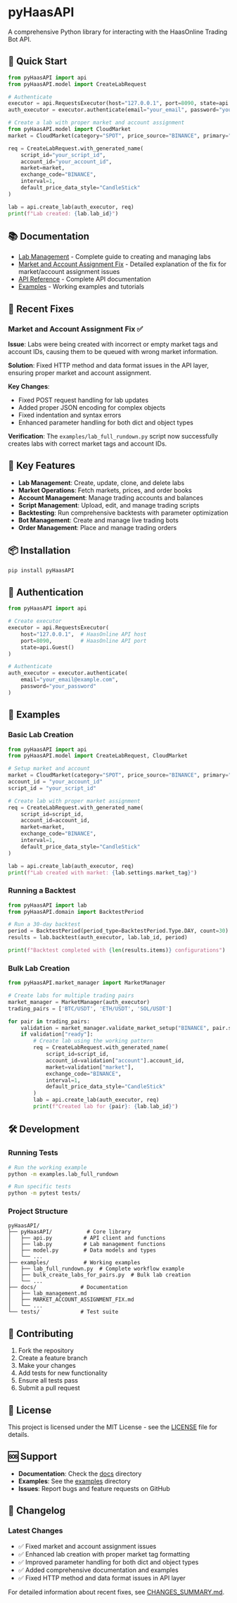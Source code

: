 # pyHaasAPI

A comprehensive Python library for interacting with the HaasOnline Trading Bot API.

## 🚀 Quick Start

```python
from pyHaasAPI import api
from pyHaasAPI.model import CreateLabRequest

# Authenticate
executor = api.RequestsExecutor(host="127.0.0.1", port=8090, state=api.Guest())
auth_executor = executor.authenticate(email="your_email", password="your_password")

# Create a lab with proper market and account assignment
from pyHaasAPI.model import CloudMarket
market = CloudMarket(category="SPOT", price_source="BINANCE", primary="BTC", secondary="USDT")

req = CreateLabRequest.with_generated_name(
    script_id="your_script_id",
    account_id="your_account_id", 
    market=market,
    exchange_code="BINANCE",
    interval=1,
    default_price_data_style="CandleStick"
)

lab = api.create_lab(auth_executor, req)
print(f"Lab created: {lab.lab_id}")
```

## 📚 Documentation

- [Lab Management](./docs/lab_management.md) - Complete guide to creating and managing labs
- [Market and Account Assignment Fix](./docs/MARKET_ACCOUNT_ASSIGNMENT_FIX.md) - Detailed explanation of the fix for market/account assignment issues
- [API Reference](./docs/api_reference.md) - Complete API documentation
- [Examples](./examples/) - Working examples and tutorials

## 🔧 Recent Fixes

### Market and Account Assignment Fix ✅

**Issue**: Labs were being created with incorrect or empty market tags and account IDs, causing them to be queued with wrong market information.

**Solution**: Fixed HTTP method and data format issues in the API layer, ensuring proper market and account assignment.

**Key Changes**:
- Fixed POST request handling for lab updates
- Added proper JSON encoding for complex objects
- Fixed indentation and syntax errors
- Enhanced parameter handling for both dict and object types

**Verification**: The `examples/lab_full_rundown.py` script now successfully creates labs with correct market tags and account IDs.

## 🎯 Key Features

- **Lab Management**: Create, update, clone, and delete labs
- **Market Operations**: Fetch markets, prices, and order books
- **Account Management**: Manage trading accounts and balances
- **Script Management**: Upload, edit, and manage trading scripts
- **Backtesting**: Run comprehensive backtests with parameter optimization
- **Bot Management**: Create and manage live trading bots
- **Order Management**: Place and manage trading orders

## 📦 Installation

```bash
pip install pyHaasAPI
```

## 🔑 Authentication

```python
from pyHaasAPI import api

# Create executor
executor = api.RequestsExecutor(
    host="127.0.0.1",  # HaasOnline API host
    port=8090,         # HaasOnline API port
    state=api.Guest()
)

# Authenticate
auth_executor = executor.authenticate(
    email="your_email@example.com",
    password="your_password"
)
```

## 🧪 Examples

### Basic Lab Creation

```python
from pyHaasAPI import api
from pyHaasAPI.model import CreateLabRequest, CloudMarket

# Setup market and account
market = CloudMarket(category="SPOT", price_source="BINANCE", primary="BTC", secondary="USDT")
account_id = "your_account_id"
script_id = "your_script_id"

# Create lab with proper market assignment
req = CreateLabRequest.with_generated_name(
    script_id=script_id,
    account_id=account_id,
    market=market,
    exchange_code="BINANCE",
    interval=1,
    default_price_data_style="CandleStick"
)

lab = api.create_lab(auth_executor, req)
print(f"Lab created with market: {lab.settings.market_tag}")
```

### Running a Backtest

```python
from pyHaasAPI import lab
from pyHaasAPI.domain import BacktestPeriod

# Run a 30-day backtest
period = BacktestPeriod(period_type=BacktestPeriod.Type.DAY, count=30)
results = lab.backtest(auth_executor, lab.lab_id, period)

print(f"Backtest completed with {len(results.items)} configurations")
```

### Bulk Lab Creation

```python
from pyHaasAPI.market_manager import MarketManager

# Create labs for multiple trading pairs
market_manager = MarketManager(auth_executor)
trading_pairs = ['BTC/USDT', 'ETH/USDT', 'SOL/USDT']

for pair in trading_pairs:
    validation = market_manager.validate_market_setup("BINANCE", pair.split('/')[0], pair.split('/')[1])
    if validation["ready"]:
        # Create lab using the working pattern
        req = CreateLabRequest.with_generated_name(
            script_id=script_id,
            account_id=validation["account"].account_id,
            market=validation["market"],
            exchange_code="BINANCE",
            interval=1,
            default_price_data_style="CandleStick"
        )
        lab = api.create_lab(auth_executor, req)
        print(f"Created lab for {pair}: {lab.lab_id}")
```

## 🛠️ Development

### Running Tests

```bash
# Run the working example
python -m examples.lab_full_rundown

# Run specific tests
python -m pytest tests/
```

### Project Structure

```
pyHaasAPI/
├── pyHaasAPI/           # Core library
│   ├── api.py          # API client and functions
│   ├── lab.py          # Lab management functions
│   ├── model.py        # Data models and types
│   └── ...
├── examples/           # Working examples
│   ├── lab_full_rundown.py  # Complete workflow example
│   ├── bulk_create_labs_for_pairs.py  # Bulk lab creation
│   └── ...
├── docs/              # Documentation
│   ├── lab_management.md
│   ├── MARKET_ACCOUNT_ASSIGNMENT_FIX.md
│   └── ...
└── tests/             # Test suite
```

## 🤝 Contributing

1. Fork the repository
2. Create a feature branch
3. Make your changes
4. Add tests for new functionality
5. Ensure all tests pass
6. Submit a pull request

## 📄 License

This project is licensed under the MIT License - see the [LICENSE](LICENSE) file for details.

## 🆘 Support

- **Documentation**: Check the [docs](./docs/) directory
- **Examples**: See the [examples](./examples/) directory
- **Issues**: Report bugs and feature requests on GitHub

## 🔄 Changelog

### Latest Changes
- ✅ Fixed market and account assignment issues
- ✅ Enhanced lab creation with proper market tag formatting
- ✅ Improved parameter handling for both dict and object types
- ✅ Added comprehensive documentation and examples
- ✅ Fixed HTTP method and data format issues in API layer

For detailed information about recent fixes, see [CHANGES_SUMMARY.md](CHANGES_SUMMARY.md).

